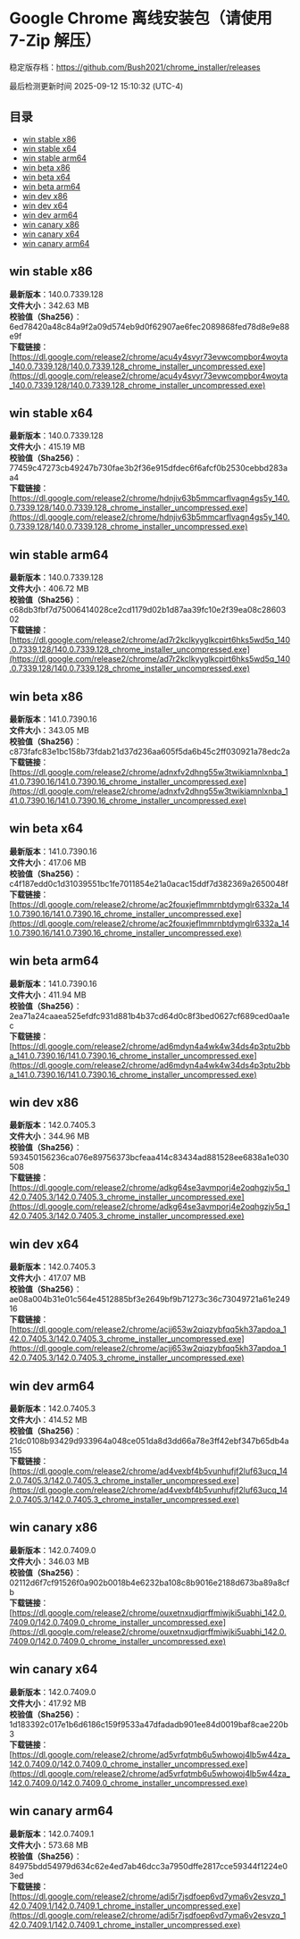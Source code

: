 # Google Chrome 离线安装包（请使用 7-Zip 解压）
稳定版存档：<https://github.com/Bush2021/chrome_installer/releases>

最后检测更新时间
2025-09-12 15:10:32 (UTC-4)

## 目录
* [win stable x86](https://github.com/Bush2021/chrome_installer?tab=readme-ov-file#win-stable-x86)
* [win stable x64](https://github.com/Bush2021/chrome_installer?tab=readme-ov-file#win-stable-x64)
* [win stable arm64](https://github.com/Bush2021/chrome_installer?tab=readme-ov-file#win-stable-arm64)
* [win beta x86](https://github.com/Bush2021/chrome_installer?tab=readme-ov-file#win-beta-x86)
* [win beta x64](https://github.com/Bush2021/chrome_installer?tab=readme-ov-file#win-beta-x64)
* [win beta arm64](https://github.com/Bush2021/chrome_installer?tab=readme-ov-file#win-beta-arm64)
* [win dev x86](https://github.com/Bush2021/chrome_installer?tab=readme-ov-file#win-dev-x86)
* [win dev x64](https://github.com/Bush2021/chrome_installer?tab=readme-ov-file#win-dev-x64)
* [win dev arm64](https://github.com/Bush2021/chrome_installer?tab=readme-ov-file#win-dev-arm64)
* [win canary x86](https://github.com/Bush2021/chrome_installer?tab=readme-ov-file#win-canary-x86)
* [win canary x64](https://github.com/Bush2021/chrome_installer?tab=readme-ov-file#win-canary-x64)
* [win canary arm64](https://github.com/Bush2021/chrome_installer?tab=readme-ov-file#win-canary-arm64)

## win stable x86
**最新版本**：140.0.7339.128  
**文件大小**：342.63 MB  
**校验值（Sha256）**：6ed78420a48c84a9f2a09d574eb9d0f62907ae6fec2089868fed78d8e9e88e9f  
**下载链接**：[https://dl.google.com/release2/chrome/acu4y4svyr73evwcompbor4woyta_140.0.7339.128/140.0.7339.128_chrome_installer_uncompressed.exe](https://dl.google.com/release2/chrome/acu4y4svyr73evwcompbor4woyta_140.0.7339.128/140.0.7339.128_chrome_installer_uncompressed.exe)  

## win stable x64
**最新版本**：140.0.7339.128  
**文件大小**：415.19 MB  
**校验值（Sha256）**：77459c47273cb49247b730fae3b2f36e915dfdec6f6afcf0b2530cebbd283aa4  
**下载链接**：[https://dl.google.com/release2/chrome/hdnjiv63b5mmcarflvagn4gs5y_140.0.7339.128/140.0.7339.128_chrome_installer_uncompressed.exe](https://dl.google.com/release2/chrome/hdnjiv63b5mmcarflvagn4gs5y_140.0.7339.128/140.0.7339.128_chrome_installer_uncompressed.exe)  

## win stable arm64
**最新版本**：140.0.7339.128  
**文件大小**：406.72 MB  
**校验值（Sha256）**：c68db3fbf7d75006414028ce2cd1179d02b1d87aa39fc10e2f39ea08c2860302  
**下载链接**：[https://dl.google.com/release2/chrome/ad7r2kclkyyglkcpirt6hks5wd5q_140.0.7339.128/140.0.7339.128_chrome_installer_uncompressed.exe](https://dl.google.com/release2/chrome/ad7r2kclkyyglkcpirt6hks5wd5q_140.0.7339.128/140.0.7339.128_chrome_installer_uncompressed.exe)  

## win beta x86
**最新版本**：141.0.7390.16  
**文件大小**：343.05 MB  
**校验值（Sha256）**：c873fafc83e1bc158b73fdab21d37d236aa605f5da6b45c2ff030921a78edc2a  
**下载链接**：[https://dl.google.com/release2/chrome/adnxfv2dhng55w3twikiamnlxnba_141.0.7390.16/141.0.7390.16_chrome_installer_uncompressed.exe](https://dl.google.com/release2/chrome/adnxfv2dhng55w3twikiamnlxnba_141.0.7390.16/141.0.7390.16_chrome_installer_uncompressed.exe)  

## win beta x64
**最新版本**：141.0.7390.16  
**文件大小**：417.06 MB  
**校验值（Sha256）**：c4f187edd0c1d31039551bc1fe7011854e21a0acac15ddf7d382369a2650048f  
**下载链接**：[https://dl.google.com/release2/chrome/ac2fouxjeflmmrnbtdymglr6332a_141.0.7390.16/141.0.7390.16_chrome_installer_uncompressed.exe](https://dl.google.com/release2/chrome/ac2fouxjeflmmrnbtdymglr6332a_141.0.7390.16/141.0.7390.16_chrome_installer_uncompressed.exe)  

## win beta arm64
**最新版本**：141.0.7390.16  
**文件大小**：411.94 MB  
**校验值（Sha256）**：2ea71a24caaea525efdfc931d881b4b37cd64d0c8f3bed0627cf689ced0aa1ec  
**下载链接**：[https://dl.google.com/release2/chrome/ad6mdyn4a4wk4w34ds4p3ptu2bba_141.0.7390.16/141.0.7390.16_chrome_installer_uncompressed.exe](https://dl.google.com/release2/chrome/ad6mdyn4a4wk4w34ds4p3ptu2bba_141.0.7390.16/141.0.7390.16_chrome_installer_uncompressed.exe)  

## win dev x86
**最新版本**：142.0.7405.3  
**文件大小**：344.96 MB  
**校验值（Sha256）**：593450156236ca076e89756373bcfeaa414c83434ad881528ee6838a1e030508  
**下载链接**：[https://dl.google.com/release2/chrome/adkg64se3avmporj4e2oqhgzjv5q_142.0.7405.3/142.0.7405.3_chrome_installer_uncompressed.exe](https://dl.google.com/release2/chrome/adkg64se3avmporj4e2oqhgzjv5q_142.0.7405.3/142.0.7405.3_chrome_installer_uncompressed.exe)  

## win dev x64
**最新版本**：142.0.7405.3  
**文件大小**：417.07 MB  
**校验值（Sha256）**：ae08a004b31e01c564e4512885bf3e2649bf9b71273c36c73049721a61e24916  
**下载链接**：[https://dl.google.com/release2/chrome/acjj653w2qiqzybfqq5kh37apdoa_142.0.7405.3/142.0.7405.3_chrome_installer_uncompressed.exe](https://dl.google.com/release2/chrome/acjj653w2qiqzybfqq5kh37apdoa_142.0.7405.3/142.0.7405.3_chrome_installer_uncompressed.exe)  

## win dev arm64
**最新版本**：142.0.7405.3  
**文件大小**：414.52 MB  
**校验值（Sha256）**：21dc0108b93429d933964a048ce051da8d3dd66a78e3ff42ebf347b65db4a155  
**下载链接**：[https://dl.google.com/release2/chrome/ad4vexbf4b5vunhufjf2luf63ucq_142.0.7405.3/142.0.7405.3_chrome_installer_uncompressed.exe](https://dl.google.com/release2/chrome/ad4vexbf4b5vunhufjf2luf63ucq_142.0.7405.3/142.0.7405.3_chrome_installer_uncompressed.exe)  

## win canary x86
**最新版本**：142.0.7409.0  
**文件大小**：346.03 MB  
**校验值（Sha256）**：02112d6f7cf91526f0a902b0018b4e6232ba108c8b9016e2188d673ba89a8cfb  
**下载链接**：[https://dl.google.com/release2/chrome/ouxetnxudjqrffmiwjki5uabhi_142.0.7409.0/142.0.7409.0_chrome_installer_uncompressed.exe](https://dl.google.com/release2/chrome/ouxetnxudjqrffmiwjki5uabhi_142.0.7409.0/142.0.7409.0_chrome_installer_uncompressed.exe)  

## win canary x64
**最新版本**：142.0.7409.0  
**文件大小**：417.92 MB  
**校验值（Sha256）**：1d183392c017e1b6d6186c159f9533a47dfadadb901ee84d0019baf8cae220b3  
**下载链接**：[https://dl.google.com/release2/chrome/ad5vrfqtmb6u5whowoj4lb5w44za_142.0.7409.0/142.0.7409.0_chrome_installer_uncompressed.exe](https://dl.google.com/release2/chrome/ad5vrfqtmb6u5whowoj4lb5w44za_142.0.7409.0/142.0.7409.0_chrome_installer_uncompressed.exe)  

## win canary arm64
**最新版本**：142.0.7409.1  
**文件大小**：573.68 MB  
**校验值（Sha256）**：84975bdd54979d634c62e4ed7ab46dcc3a7950dffe2817cce59344f1224e03ed  
**下载链接**：[https://dl.google.com/release2/chrome/adi5r7jsdfoep6vd7yma6v2esvzq_142.0.7409.1/142.0.7409.1_chrome_installer_uncompressed.exe](https://dl.google.com/release2/chrome/adi5r7jsdfoep6vd7yma6v2esvzq_142.0.7409.1/142.0.7409.1_chrome_installer_uncompressed.exe)  

